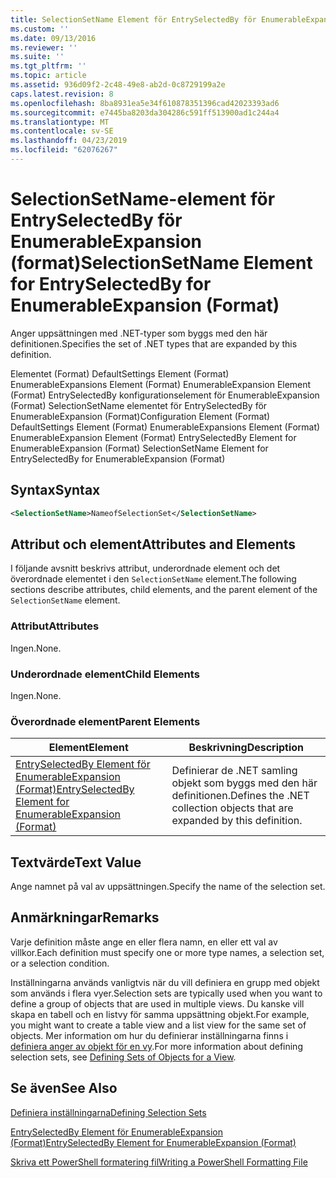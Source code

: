 ```yaml
---
title: SelectionSetName Element för EntrySelectedBy för EnumerableExpansion (Format) | Microsoft Docs
ms.custom: ''
ms.date: 09/13/2016
ms.reviewer: ''
ms.suite: ''
ms.tgt_pltfrm: ''
ms.topic: article
ms.assetid: 936d09f2-2c48-49e8-ab2d-0c8729199a2e
caps.latest.revision: 8
ms.openlocfilehash: 8ba8931ea5e34f610878351396cad42023393ad6
ms.sourcegitcommit: e7445ba8203da304286c591ff513900ad1c244a4
ms.translationtype: MT
ms.contentlocale: sv-SE
ms.lasthandoff: 04/23/2019
ms.locfileid: "62076267"
---
```

# <a name="selectionsetname-element-for-entryselectedby-for-enumerableexpansion-format"></a><span data-ttu-id="6493b-102">SelectionSetName-element för EntrySelectedBy för EnumerableExpansion (format)</span><span class="sxs-lookup"><span data-stu-id="6493b-102">SelectionSetName Element for EntrySelectedBy for EnumerableExpansion (Format)</span></span>

<span data-ttu-id="6493b-103">Anger uppsättningen med .NET-typer som byggs med den här definitionen.</span><span class="sxs-lookup"><span data-stu-id="6493b-103">Specifies the set of .NET types that are expanded by this definition.</span></span>

<span data-ttu-id="6493b-104">Elementet (Format) DefaultSettings Element (Format) EnumerableExpansions Element (Format) EnumerableExpansion Element (Format) EntrySelectedBy konfigurationselement för EnumerableExpansion (Format) SelectionSetName elementet för EntrySelectedBy för EnumerableExpansion (Format)</span><span class="sxs-lookup"><span data-stu-id="6493b-104">Configuration Element (Format) DefaultSettings Element (Format) EnumerableExpansions Element (Format) EnumerableExpansion Element (Format) EntrySelectedBy Element for EnumerableExpansion (Format) SelectionSetName Element for EntrySelectedBy for EnumerableExpansion (Format)</span></span>

## <a name="syntax"></a><span data-ttu-id="6493b-105">Syntax</span><span class="sxs-lookup"><span data-stu-id="6493b-105">Syntax</span></span>

```xml
<SelectionSetName>NameofSelectionSet</SelectionSetName>

```

## <a name="attributes-and-elements"></a><span data-ttu-id="6493b-106">Attribut och element</span><span class="sxs-lookup"><span data-stu-id="6493b-106">Attributes and Elements</span></span>

<span data-ttu-id="6493b-107">I följande avsnitt beskrivs attribut, underordnade element och det överordnade elementet i den `SelectionSetName` element.</span><span class="sxs-lookup"><span data-stu-id="6493b-107">The following sections describe attributes, child elements, and the parent element of the `SelectionSetName` element.</span></span>

### <a name="attributes"></a><span data-ttu-id="6493b-108">Attribut</span><span class="sxs-lookup"><span data-stu-id="6493b-108">Attributes</span></span>

<span data-ttu-id="6493b-109">Ingen.</span><span class="sxs-lookup"><span data-stu-id="6493b-109">None.</span></span>

### <a name="child-elements"></a><span data-ttu-id="6493b-110">Underordnade element</span><span class="sxs-lookup"><span data-stu-id="6493b-110">Child Elements</span></span>

<span data-ttu-id="6493b-111">Ingen.</span><span class="sxs-lookup"><span data-stu-id="6493b-111">None.</span></span>

### <a name="parent-elements"></a><span data-ttu-id="6493b-112">Överordnade element</span><span class="sxs-lookup"><span data-stu-id="6493b-112">Parent Elements</span></span>

|<span data-ttu-id="6493b-113">Element</span><span class="sxs-lookup"><span data-stu-id="6493b-113">Element</span></span>|<span data-ttu-id="6493b-114">Beskrivning</span><span class="sxs-lookup"><span data-stu-id="6493b-114">Description</span></span>|
|-------------|-----------------|
|[<span data-ttu-id="6493b-115">EntrySelectedBy Element för EnumerableExpansion (Format)</span><span class="sxs-lookup"><span data-stu-id="6493b-115">EntrySelectedBy Element for EnumerableExpansion (Format)</span></span>](./entryselectedby-element-for-enumerableexpansion-format.md)|<span data-ttu-id="6493b-116">Definierar de .NET samling objekt som byggs med den här definitionen.</span><span class="sxs-lookup"><span data-stu-id="6493b-116">Defines the .NET collection objects that are expanded by this definition.</span></span>|

## <a name="text-value"></a><span data-ttu-id="6493b-117">Textvärde</span><span class="sxs-lookup"><span data-stu-id="6493b-117">Text Value</span></span>

<span data-ttu-id="6493b-118">Ange namnet på val av uppsättningen.</span><span class="sxs-lookup"><span data-stu-id="6493b-118">Specify the name of the selection set.</span></span>

## <a name="remarks"></a><span data-ttu-id="6493b-119">Anmärkningar</span><span class="sxs-lookup"><span data-stu-id="6493b-119">Remarks</span></span>

<span data-ttu-id="6493b-120">Varje definition måste ange en eller flera namn, en eller ett val av villkor.</span><span class="sxs-lookup"><span data-stu-id="6493b-120">Each definition must specify one or more type names, a selection set, or a selection condition.</span></span>

<span data-ttu-id="6493b-121">Inställningarna används vanligtvis när du vill definiera en grupp med objekt som används i flera vyer.</span><span class="sxs-lookup"><span data-stu-id="6493b-121">Selection sets are typically used when you want to define a group of objects that are used in multiple views.</span></span> <span data-ttu-id="6493b-122">Du kanske vill skapa en tabell och en listvy för samma uppsättning objekt.</span><span class="sxs-lookup"><span data-stu-id="6493b-122">For example, you might want to create a table view and a list view for the same set of objects.</span></span> <span data-ttu-id="6493b-123">Mer information om hur du definierar inställningarna finns i [definiera anger av objekt för en vy](./defining-selection-sets.md).</span><span class="sxs-lookup"><span data-stu-id="6493b-123">For more information about defining selection sets, see [Defining Sets of Objects for a View](./defining-selection-sets.md).</span></span>

## <a name="see-also"></a><span data-ttu-id="6493b-124">Se även</span><span class="sxs-lookup"><span data-stu-id="6493b-124">See Also</span></span>

[<span data-ttu-id="6493b-125">Definiera inställningarna</span><span class="sxs-lookup"><span data-stu-id="6493b-125">Defining Selection Sets</span></span>](./defining-selection-sets.md)

[<span data-ttu-id="6493b-126">EntrySelectedBy Element för EnumerableExpansion (Format)</span><span class="sxs-lookup"><span data-stu-id="6493b-126">EntrySelectedBy Element for EnumerableExpansion (Format)</span></span>](./entryselectedby-element-for-enumerableexpansion-format.md)

[<span data-ttu-id="6493b-127">Skriva ett PowerShell formatering fil</span><span class="sxs-lookup"><span data-stu-id="6493b-127">Writing a PowerShell Formatting File</span></span>](./writing-a-powershell-formatting-file.md)
